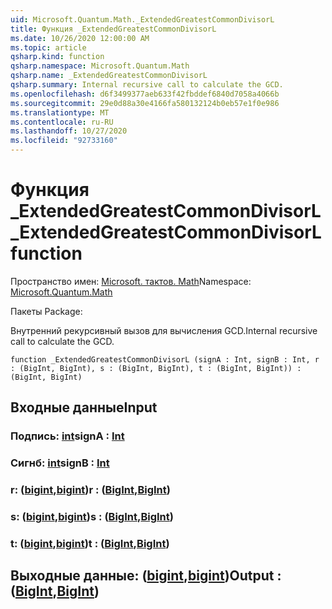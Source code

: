 ```yaml
---
uid: Microsoft.Quantum.Math._ExtendedGreatestCommonDivisorL
title: Функция _ExtendedGreatestCommonDivisorL
ms.date: 10/26/2020 12:00:00 AM
ms.topic: article
qsharp.kind: function
qsharp.namespace: Microsoft.Quantum.Math
qsharp.name: _ExtendedGreatestCommonDivisorL
qsharp.summary: Internal recursive call to calculate the GCD.
ms.openlocfilehash: d6f3499377aeb633f42fbddef6840d7058a4066b
ms.sourcegitcommit: 29e0d88a30e4166fa580132124b0eb57e1f0e986
ms.translationtype: MT
ms.contentlocale: ru-RU
ms.lasthandoff: 10/27/2020
ms.locfileid: "92733160"
---
```

# <a name="_extendedgreatestcommondivisorl-function"></a><span data-ttu-id="42b5f-102">Функция _ExtendedGreatestCommonDivisorL</span><span class="sxs-lookup"><span data-stu-id="42b5f-102">_ExtendedGreatestCommonDivisorL function</span></span>

<span data-ttu-id="42b5f-103">Пространство имен: [Microsoft. тактов. Math](xref:Microsoft.Quantum.Math)</span><span class="sxs-lookup"><span data-stu-id="42b5f-103">Namespace: [Microsoft.Quantum.Math](xref:Microsoft.Quantum.Math)</span></span>

<span data-ttu-id="42b5f-104">Пакеты [](https://nuget.org/packages/)</span><span class="sxs-lookup"><span data-stu-id="42b5f-104">Package: [](https://nuget.org/packages/)</span></span>


<span data-ttu-id="42b5f-105">Внутренний рекурсивный вызов для вычисления GCD.</span><span class="sxs-lookup"><span data-stu-id="42b5f-105">Internal recursive call to calculate the GCD.</span></span>

```qsharp
function _ExtendedGreatestCommonDivisorL (signA : Int, signB : Int, r : (BigInt, BigInt), s : (BigInt, BigInt), t : (BigInt, BigInt)) : (BigInt, BigInt)
```


## <a name="input"></a><span data-ttu-id="42b5f-106">Входные данные</span><span class="sxs-lookup"><span data-stu-id="42b5f-106">Input</span></span>

### <a name="signa--int"></a><span data-ttu-id="42b5f-107">Подпись: [int](xref:microsoft.quantum.lang-ref.int)</span><span class="sxs-lookup"><span data-stu-id="42b5f-107">signA : [Int](xref:microsoft.quantum.lang-ref.int)</span></span>




### <a name="signb--int"></a><span data-ttu-id="42b5f-108">Сигнб: [int](xref:microsoft.quantum.lang-ref.int)</span><span class="sxs-lookup"><span data-stu-id="42b5f-108">signB : [Int](xref:microsoft.quantum.lang-ref.int)</span></span>




### <a name="r--bigintbigint"></a><span data-ttu-id="42b5f-109">r: ([bigint](xref:microsoft.quantum.lang-ref.bigint),[bigint](xref:microsoft.quantum.lang-ref.bigint))</span><span class="sxs-lookup"><span data-stu-id="42b5f-109">r : ([BigInt](xref:microsoft.quantum.lang-ref.bigint),[BigInt](xref:microsoft.quantum.lang-ref.bigint))</span></span>




### <a name="s--bigintbigint"></a><span data-ttu-id="42b5f-110">s: ([bigint](xref:microsoft.quantum.lang-ref.bigint),[bigint](xref:microsoft.quantum.lang-ref.bigint))</span><span class="sxs-lookup"><span data-stu-id="42b5f-110">s : ([BigInt](xref:microsoft.quantum.lang-ref.bigint),[BigInt](xref:microsoft.quantum.lang-ref.bigint))</span></span>




### <a name="t--bigintbigint"></a><span data-ttu-id="42b5f-111">t: ([bigint](xref:microsoft.quantum.lang-ref.bigint),[bigint](xref:microsoft.quantum.lang-ref.bigint))</span><span class="sxs-lookup"><span data-stu-id="42b5f-111">t : ([BigInt](xref:microsoft.quantum.lang-ref.bigint),[BigInt](xref:microsoft.quantum.lang-ref.bigint))</span></span>





## <a name="output--bigintbigint"></a><span data-ttu-id="42b5f-112">Выходные данные: ([bigint](xref:microsoft.quantum.lang-ref.bigint),[bigint](xref:microsoft.quantum.lang-ref.bigint))</span><span class="sxs-lookup"><span data-stu-id="42b5f-112">Output : ([BigInt](xref:microsoft.quantum.lang-ref.bigint),[BigInt](xref:microsoft.quantum.lang-ref.bigint))</span></span>


